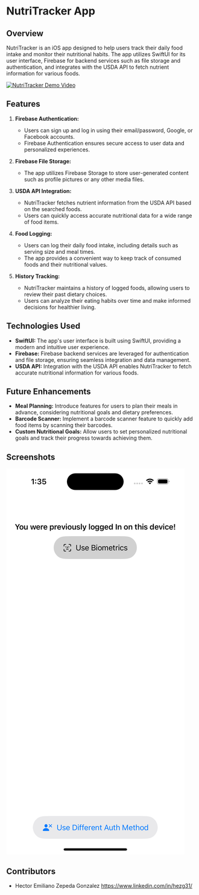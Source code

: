 # NutriTracker App

## Overview

NutriTracker is an iOS app designed to help users track their daily food intake and monitor their nutritional habits. The app utilizes SwiftUI for its user interface, Firebase for backend services such as file storage and authentication, and integrates with the USDA API to fetch nutrient information for various foods.

[![NutriTracker Demo Video](https://example.com/video_thumbnail.png)](https://example.com/demo_video.mp4)

## Features

1. **Firebase Authentication:**
   - Users can sign up and log in using their email/password, Google, or Facebook accounts.
   - Firebase Authentication ensures secure access to user data and personalized experiences.

2. **Firebase File Storage:**
   - The app utilizes Firebase Storage to store user-generated content such as profile pictures or any other media files.

3. **USDA API Integration:**
   - NutriTracker fetches nutrient information from the USDA API based on the searched foods.
   - Users can quickly access accurate nutritional data for a wide range of food items.

4. **Food Logging:**
   - Users can log their daily food intake, including details such as serving size and meal times.
   - The app provides a convenient way to keep track of consumed foods and their nutritional values.

5. **History Tracking:**
   - NutriTracker maintains a history of logged foods, allowing users to review their past dietary choices.
   - Users can analyze their eating habits over time and make informed decisions for healthier living.

## Technologies Used

- **SwiftUI:** The app's user interface is built using SwiftUI, providing a modern and intuitive user experience.
- **Firebase:** Firebase backend services are leveraged for authentication and file storage, ensuring seamless integration and data management.
- **USDA API:** Integration with the USDA API enables NutriTracker to fetch accurate nutritional information for various foods.

## Future Enhancements

- **Meal Planning:** Introduce features for users to plan their meals in advance, considering nutritional goals and dietary preferences.
- **Barcode Scanner:** Implement a barcode scanner feature to quickly add food items by scanning their barcodes.
- **Custom Nutritional Goals:** Allow users to set personalized nutritional goals and track their progress towards achieving them.

## Screenshots

![Screenshot 1](https://github.com/hectorBoi/MacroNutrientTracker/blob/3fafc81d3b9b2f58d6d24d817499db08ec155c5b/images/Simulator%20Screenshot%20-%20iPhone%2015%20Pro%20-%202024-05-03%20at%2013.35.03.png)
## Contributors

- Hector Emiliano Zepeda Gonzalez https://www.linkedin.com/in/hezg31/

